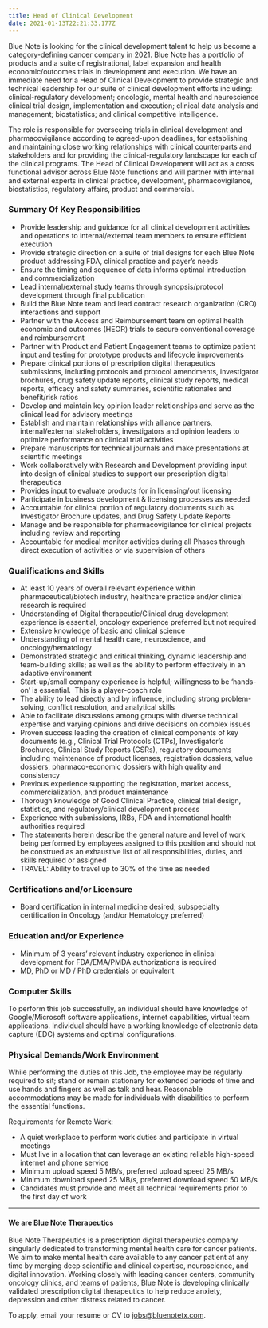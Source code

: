 ```yaml
---
title: Head of Clinical Development
date: 2021-01-13T22:21:33.177Z
---
```

Blue Note is looking for the clinical development talent to help us become a category-defining cancer company in 2021. Blue Note has a portfolio of products and a suite of registrational, label expansion and health economic/outcomes trials in development and execution. We have an immediate need for a Head of Clinical Development to provide strategic and technical leadership for our suite of clinical development efforts including: clinical-regulatory development; oncologic, mental health and neuroscience clinical trial design, implementation and execution; clinical data analysis and management; biostatistics; and clinical competitive intelligence. 

The role is responsible for overseeing trials in clinical development and pharmacovigilance according to agreed-upon deadlines, for establishing and maintaining close working relationships with clinical counterparts and stakeholders and for providing the clinical-regulatory landscape for each of the clinical programs. The Head of Clinical Development will act as a cross functional advisor across Blue Note functions and will partner with internal and external experts in clinical practice, development, pharmacovigilance, biostatistics, regulatory affairs, product and commercial. 

### Summary Of Key Responsibilities

* Provide leadership and guidance for all clinical development activities and operations to internal/external team members to ensure efficient execution
* Provide strategic direction on a suite of trial designs for each Blue Note product addressing FDA, clinical practice and payer’s needs
* Ensure the timing and sequence of data informs optimal introduction and commercialization
* Lead internal/external study teams through synopsis/protocol development through final publication
* Build the Blue Note team and lead contract research organization (CRO) interactions and support
* Partner with the Access and Reimbursement team on optimal health economic and outcomes (HEOR) trials to secure conventional coverage and reimbursement
* Partner with Product and Patient Engagement teams to optimize patient input and testing for prototype products and lifecycle improvements
* Prepare clinical portions of prescription digital therapeutics submissions, including protocols and protocol amendments, investigator brochures, drug safety update reports, clinical study reports, medical reports, efficacy and safety summaries, scientific rationales and benefit/risk ratios
* Develop and maintain key opinion leader relationships and serve as the clinical lead for advisory meetings
* Establish and maintain relationships with alliance partners, internal/external stakeholders, investigators and opinion leaders to optimize performance on clinical trial activities
* Prepare manuscripts for technical journals and make presentations at scientific meetings
* Work collaboratively with Research and Development providing input into design of clinical studies to support our prescription digital therapeutics
* Provides input to evaluate products for in licensing/out licensing
* Participate in business development & licensing processes as needed
* Accountable for clinical portion of regulatory documents such as Investigator Brochure updates, and Drug Safety Update Reports
* Manage and be responsible for pharmacovigilance for clinical projects including review and reporting
* Accountable for medical monitor activities during all Phases through direct execution of activities or via supervision of others

### Qualifications and Skills

* At least 10 years of overall relevant experience within pharmaceutical/biotech industry, healthcare practice and/or clinical research is required
* Understanding of Digital therapeutic/Clinical drug development experience is essential, oncology experience preferred but not required
* Extensive knowledge of basic and clinical science
* Understanding of mental health care, neuroscience, and oncology/hematology 
* Demonstrated strategic and critical thinking, dynamic leadership and team-building skills; as well as the ability to perform effectively in an adaptive environment
* Start-up/small company experience is helpful; willingness to be ‘hands-on’ is essential.  This is a player-coach role
* The ability to lead directly and by influence, including strong problem-solving, conflict resolution, and analytical skills
* Able to facilitate discussions among groups with diverse technical expertise and varying opinions and drive decisions on complex issues
* Proven success leading the creation of clinical components of key documents (e.g., Clinical Trial Protocols (CTPs), Investigator’s Brochures, Clinical Study Reports (CSRs), regulatory documents including maintenance of product licenses, registration dossiers, value dossiers, pharmaco-economic dossiers with high quality and consistency
* Previous experience supporting the registration, market access, commercialization, and product maintenance
* Thorough knowledge of Good Clinical Practice, clinical trial design, statistics, and regulatory/clinical development process
* Experience with submissions, IRBs, FDA and international health authorities required
* The statements herein describe the general nature and level of work being performed by employees assigned to this position and should not be construed as an exhaustive list of all responsibilities, duties, and skills required or assigned
* TRAVEL: Ability to travel up to 30% of the time as needed

### Certifications and/or Licensure

* Board certification in internal medicine desired; subspecialty certification in Oncology (and/or Hematology preferred)

### Education and/or Experience 

* Minimum of 3 years’ relevant industry experience in clinical development for FDA/EMA/PMDA authorizations is required
* MD, PhD or MD / PhD credentials or equivalent

### Computer Skills                   

To perform this job successfully, an individual should have knowledge of Google/Microsoft software applications, internet capabilities, virtual team applications. Individual should have a working knowledge of electronic data capture (EDC) systems and optimal configurations.  

### Physical Demands/Work Environment

While performing the duties of this Job, the employee may be regularly required to sit; stand or remain stationary for extended periods of time and use hands and fingers as well as talk and hear. Reasonable accommodations may be made for individuals with disabilities to perform the essential functions.

Requirements for Remote Work:

* A quiet workplace to perform work duties and participate in virtual meetings  
* Must live in a location that can leverage an existing reliable high-speed internet and phone service
* Minimum upload speed 5 MB/s, preferred upload speed 25 MB/s
* Minimum download speed 25 MB/s, preferred download speed 50 MB/s
* Candidates must provide and meet all technical requirements prior to the first day of work

- - -

#### We are Blue Note Therapeutics

Blue Note Therapeutics is a prescription digital therapeutics company singularly dedicated to transforming mental health care for cancer patients. We aim to make mental health care available to any cancer patient at any time by merging deep scientific and clinical expertise, neuroscience, and digital innovation. Working closely with leading cancer centers, community oncology clinics, and teams of patients, Blue Note is developing clinically validated prescription digital therapeutics to help reduce anxiety, depression and other distress related to cancer.

To apply, email your resume or CV to [jobs@bluenotetx.com](mailto:jobs@bluenotetx.com).